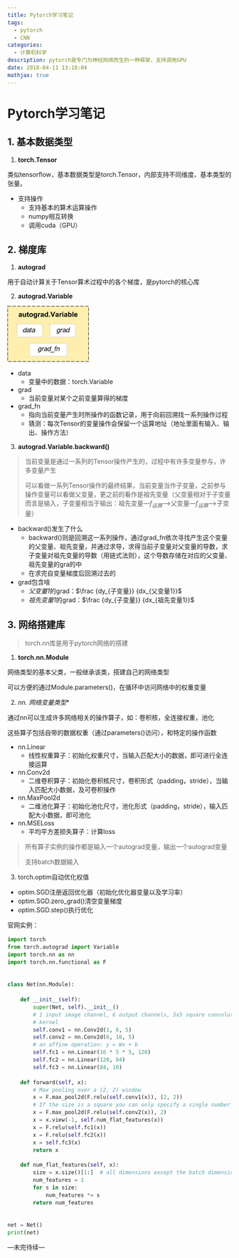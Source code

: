 ```yaml
---
title: Pytorch学习笔记
tags:
  - pytorch
  - CNN
categories:
  - 计算机科学
description: pytorch是专门为神经网络而生的一种框架，支持调用GPU
date: 2018-04-11 13:18:04
mathjax: true
---
```




# Pytorch学习笔记

## 1. 基本数据类型

1. **torch.Tensor**

类似tensorflow，基本数据类型是torch.Tensor，内部支持不同维度、基本类型的张量。

- 支持操作
  - 支持基本的算术运算操作
  - numpy相互转换
  - 调用cuda（GPU）



## 2. 梯度库

1. **autograd**

用于自动计算关于Tensor算术过程中的各个梯度，是pytorch的核心库

2. **autograd.Variable**

![Variable](pytorch/Variable.png)

- data
  - 变量中的数据：torch.Variable
- grad
  - 当前变量对某个之前变量算得的梯度
- grad_fn
  - 指向当前变量产生时所操作的函数记录，用于向前回溯找一系列操作过程
  - 猜测：每次Tensor的变量操作会保留一个运算地址（地址里面有输入、输出、操作方法）

3. **autograd.Variable.backward()**

> 当前变量是通过一系列的Tensor操作产生的，过程中有许多变量参与，许多变量产生
>
> 可以看做一系列Tensor操作的最终结果，当前变量当作子变量，之前参与操作变量可以看做父变量，更之前的看作是祖先变量（父变量相对于子变量而言是输入，子变量相当于输出：祖先变量—$f_{运算}$—>父变量—$f_{运算}$—>子变量）

- backward()发生了什么
  - backward()则是回溯这一系列操作，通过grad_fn依次寻找产生这个变量的父变量、祖先变量，并通过求导，求得当前子变量对父变量的导数，求子变量对祖先变量的导数（用链式法则），这个导数存储在对应的父变量、祖先变量的gra的中
  - 在求完自变量梯度后回溯过去的
- grad包含啥
  - *父变量1*的grad：$\frac {dy_{子变量}} {dx_{父变量1}}$
  - *祖先变量1*的grad：$\frac {dy_{子变量}} {dx_{祖先变量1}}$



## 3. 网络搭建库

>  torch.nn库是用于pytorch网络的搭建

1. **torch.nn.Module**

网络类型的基本父类，一般继承该类，搭建自己的网络类型

可以方便的通过Module.parameters()，在循环中访问网络中的权重变量

2. **nn.* 网络变量类型**

通过nn可以生成许多网络相关的操作算子，如：卷积核，全连接权重，池化

这些算子包括自带的数据权重（通过parameters()访问），和特定的操作函数

- nn.Linear
  - 线性权重算子：初始化权重尺寸，当输入匹配大小的数据，即可进行全连接运算
- nn.Conv2d
  - 二维卷积算子：初始化卷积核尺寸，卷积形式（padding，stride），当输入匹配大小数据，及可卷积操作
- nn.MaxPool2d
  - 二维池化算子：初始化池化尺寸，池化形式（padding，stride），输入匹配大小数据，即可池化
- nn.MSELoss
  - 平均平方差损失算子：计算loss

>  所有算子实例的操作都是输入一个autograd变量，输出一个autograd变量
>
> 支持batch数据输入

3. torch.optim自动优化权值

- optim.SGD注册返回优化器（初始化优化器变量以及学习率）
- optim.SGD.zero_grad()清空变量梯度
- optim.SGD.step()执行优化

官网实例：

```python
import torch
from torch.autograd import Variable
import torch.nn as nn
import torch.nn.functional as F


class Net(nn.Module):

    def __init__(self):
        super(Net, self).__init__()
        # 1 input image channel, 6 output channels, 5x5 square convolution
        # kernel
        self.conv1 = nn.Conv2d(1, 6, 5)
        self.conv2 = nn.Conv2d(6, 16, 5)
        # an affine operation: y = Wx + b
        self.fc1 = nn.Linear(16 * 5 * 5, 120)
        self.fc2 = nn.Linear(120, 84)
        self.fc3 = nn.Linear(84, 10)

    def forward(self, x):
        # Max pooling over a (2, 2) window
        x = F.max_pool2d(F.relu(self.conv1(x)), (2, 2))
        # If the size is a square you can only specify a single number
        x = F.max_pool2d(F.relu(self.conv2(x)), 2)
        x = x.view(-1, self.num_flat_features(x))
        x = F.relu(self.fc1(x))
        x = F.relu(self.fc2(x))
        x = self.fc3(x)
        return x

    def num_flat_features(self, x):
        size = x.size()[1:]  # all dimensions except the batch dimension
        num_features = 1
        for s in size:
            num_features *= s
        return num_features


net = Net()
print(net)
```

—未完待续—

